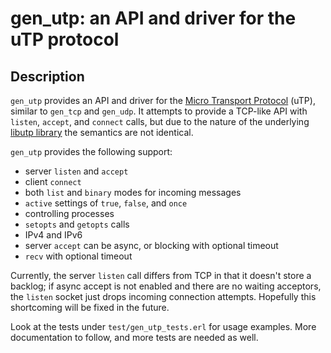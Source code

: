 # gen_utp: an API and driver for the uTP protocol

## Description

`gen_utp` provides an API and driver for the
[Micro Transport Protocol](http://en.wikipedia.org/wiki/Micro_Transport_Protocol)
(uTP), similar to `gen_tcp` and `gen_udp`. It attempts to provide a
TCP-like API with `listen`, `accept`, and `connect` calls, but due to the
nature of the underlying
[libutp library](https://github.com/bittorrent/libutp) the semantics are
not identical.

`gen_utp` provides the following support:

 * server `listen` and `accept`
 * client `connect`
 * both `list` and `binary` modes for incoming messages
 * `active` settings of `true`, `false`, and `once`
 * controlling processes
 * `setopts` and `getopts` calls
 * IPv4 and IPv6
 * server `accept` can be async, or blocking with optional timeout
 * `recv` with optional timeout

Currently, the server `listen` call differs from TCP in that it doesn't
store a backlog; if async accept is not enabled and there are no waiting
acceptors, the `listen` socket just drops incoming connection
attempts. Hopefully this shortcoming will be fixed in the future.

Look at the tests under `test/gen_utp_tests.erl` for usage examples. More
documentation to follow, and more tests are needed as well.
